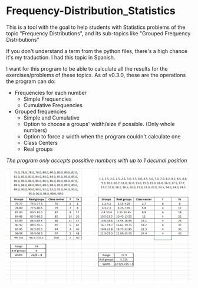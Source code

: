 # Frequency-Distribution_Statistics
This is a tool with the goal to help students with Statistics problems of the topic "Frequency Distributions", and its sub-topics like "Grouped Frequency Distributions"

If you don't understand a term from the python files, there's a high chance it's my traduction. I had this topic in Spanish.

I want for this program to be able to calculate all the results for the exercises/problems of these topics.
As of v0.3.0, these are the operations the program can do:
* Frequencies for each number
  * Simple Frequencies
  * Cumulative Frequencies
* Grouped frequencies
  * Simple and Cumulative
  * Option to choose a groups' width/size if possible. (Only whole numbers)
  * Option to force a width when the program couldn't calculate one
  * Class Centers
  * Real groups
  
*The program only accepts possitive numbers with up to 1 decimal position*


![example](https://github.com/markalbrand56/Frequency-Distribution_Statistics/blob/master/Examples/Examples.png?raw=true)
